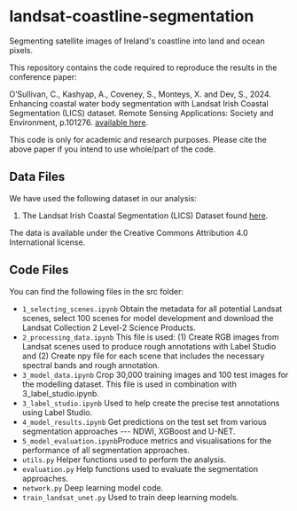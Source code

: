 # landsat-coastline-segmentation
Segmenting satellite images of Ireland's coastline into land and ocean pixels.

This repository contains the code required to reproduce the results in the conference paper:

O’Sullivan, C., Kashyap, A., Coveney, S., Monteys, X. and Dev, S., 2024. Enhancing coastal water body segmentation with Landsat Irish Coastal Segmentation (LICS) dataset. Remote Sensing Applications: Society and Environment, p.101276. [available here](https://www.sciencedirect.com/science/article/pii/S235293852400140X).

This code is only for academic and research purposes. Please cite the above paper if you intend to use whole/part of the code. 

## Data Files

We have used the following dataset in our analysis: 

1. The Landsat Irish Coastal Segmentation (LICS) Dataset found [here](https://zenodo.org/records/8414665).

 The data is available under the Creative Commons Attribution 4.0 International license.

## Code Files
You can find the following files in the src folder:

- `1_selecting_scenes.ipynb` Obtain the metadata for all potential Landsat scenes, select 100 scenes for model development and download the Landsat Collection 2 Level-2 Science Products.
- `2_processing_data.ipynb` This file is used: (1) Create RGB images from Landsat scenes used to produce rough annotations with Label Studio and (2) Create npy file for each scene that includes the necessary spectral bands and rough annotation.
- `3_model_data.ipynb` Crop 30,000 training images and 100 test images for the modelling dataset. This file is used in combination with 3_label_studio.ipynb. 
- `3_label_studio.ipynb` Used to help create the precise test annotations using Label Studio.
- `4_model_results.ipynb` Get predictions on the test set from various segmentation approaches --- NDWI, XGBoost and U-NET.
- `5_model_evaluation.ipynb`Produce metrics and visualisations for the performance of all segmentation approaches.
- `utils.py` Helper functions used to perform the analysis. 
- `evaluation.py` Help functions used to evaluate the segmentation approaches.
- `network.py` Deep learning model code.
- `train_landsat_unet.py` Used to train deep learning models.
